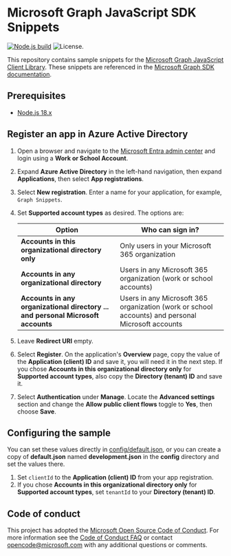 # Microsoft Graph JavaScript SDK Snippets

[![Node.js build](https://github.com/microsoftgraph/msgraph-snippets-typescript/actions/workflows/nodejs.yml/badge.svg)](https://github.com/microsoftgraph/msgraph-snippets-typescript/actions/workflows/nodejs.yml) ![License.](https://img.shields.io/badge/license-MIT-green.svg)

This repository contains sample snippets for the [Microsoft Graph JavaScript Client Library](https://github.com/microsoftgraph/msgraph-sdk-javascript). These snippets are referenced in the [Microsoft Graph SDK documentation](https://learn.microsoft.com/graph/sdks/sdks-overview).

## Prerequisites

- [Node.js 18.x](https://nodejs.org/)

## Register an app in Azure Active Directory

1. Open a browser and navigate to the [Microsoft Entra admin center](https://entra.microsoft.com) and login using a **Work or School Account**.

1. Expand **Azure Active Directory** in the left-hand navigation, then expand **Applications**, then select **App registrations**.

1. Select **New registration**. Enter a name for your application, for example, `Graph Snippets`.

1. Set **Supported account types** as desired. The options are:

    | Option | Who can sign in? |
    |--------|------------------|
    | **Accounts in this organizational directory only** | Only users in your Microsoft 365 organization |
    | **Accounts in any organizational directory** | Users in any Microsoft 365 organization (work or school accounts) |
    | **Accounts in any organizational directory ... and personal Microsoft accounts** | Users in any Microsoft 365 organization (work or school accounts) and personal Microsoft accounts |

1. Leave **Redirect URI** empty.

1. Select **Register**. On the application's **Overview** page, copy the value of the **Application (client) ID** and save it, you will need it in the next step. If you chose **Accounts in this organizational directory only** for **Supported account types**, also copy the **Directory (tenant) ID** and save it.

1. Select **Authentication** under **Manage**. Locate the **Advanced settings** section and change the **Allow public client flows** toggle to **Yes**, then choose **Save**.

## Configuring the sample

You can set these values directly in [config/default.json](config/default.json), or you can create a copy of **default.json** named **development.json** in the **config** directory and set the values there.

1. Set `clientId` to the **Application (client) ID** from your app registration.
1. If you chose **Accounts in this organizational directory only** for **Supported account types**, set `tenantId` to your **Directory (tenant) ID**.

## Code of conduct

This project has adopted the [Microsoft Open Source Code of Conduct](https://opensource.microsoft.com/codeofconduct/). For more information see the [Code of Conduct FAQ](https://opensource.microsoft.com/codeofconduct/faq/) or contact [opencode@microsoft.com](mailto:opencode@microsoft.com) with any additional questions or comments.
